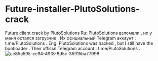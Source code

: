 # Future-installer-PlutoSolutions-crack
Future client crack by  PlutoSolutions
Ru:
PlutoSolutions взломали , но у меня остался загрузчик .
Их официальный Telegram аккаунт : t.me/PlutoSolutions .
Eng:
PlutoSolutions was hacked , but I still have the bootloader .
Their official Telegram account : t.me/PlutoSolutions .
![ce85a595-ce94-49f8-8d5c-35915ba77998](https://user-images.githubusercontent.com/102436871/231504057-2cd6baa8-3959-49b4-88fe-3c93704762e3.png)
